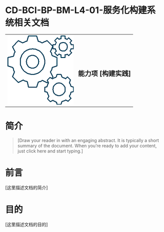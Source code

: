 # CD-BCI-BP-BM-L4-01-服务化构建系统相关文档

<table border="0" bordercolor="#FFFFFF">
  <tr>
    <th><img alt="title pic" src="../../docs/imgs/DevOps流程/DevOps_Gears.png"></th>
    <th><h1 style="font-size:150%">能力项  [构建实践]</h1></th>
  </tr>
</table>

# 简介

> [Draw your reader in with an engaging abstract. It is typically a short summary of the document. When you’re ready to add your content, just click here and start typing.]

# 前言

[这里描述文档的简介]

 

# 目的

[这里描述文档的目的]